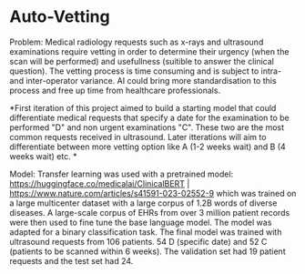 # Auto-Vetting

Problem:
  Medical radiology requests such as x-rays and ultrasound examinations require vetting in order to determine their urgency (when the scan will be performed) and usefullness (suitible to answer the clinical question).
  The vetting process is time consuming and is subject to intra- and inter-operator variance.
  AI could bring more standardisation to this process and free up time from healthcare professionals.

*First iteration of this project aimed to build a starting model that could differentiate medical requests that specify a date for the examination to be performed "D" and non urgent examinations "C". These two are the most common requests received in ultrasound. Later itterations will aim to differentiate between more vetting option like A (1-2 weeks wait) and B (4 weeks wait) etc. *

Model:
  Transfer learning was used with a pretrained model: https://huggingface.co/medicalai/ClinicalBERT | https://www.nature.com/articles/s41591-023-02552-9  which was trained on a large multicenter dataset with a large corpus of 1.2B words of diverse diseases. A large-scale corpus of EHRs from over 3 million patient records were then used to fine tune the base language model.
  The model was adapted for a binary classification task. The final model was trained with ultrasound requests from 106 patients. 54 D (specific date) and 52 C (patients to be scanned within 6 weeks). The validation set had 19 patient requests and the test set had 24. 
